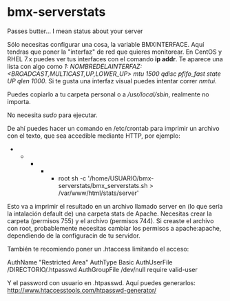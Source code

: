 # bmx-serverstats
Passes butter… I mean status about your server

Sólo necesitas configurar una cosa, la variable BMXINTERFACE. Aquí tendras que poner la "interfaz" de red que quieres monitorear. En CentOS y RHEL 7.x puedes ver tus interfaces con el comando **ip addr**. Te aparece una lista con algo como *1: NOMBREDELAINTERFAZ:  <BROADCAST,MULTICAST,UP,LOWER_UP> mtu 1500 qdisc pfifo_fast state UP qlen 1000*. Si te gusta una interfaz visual puedes intentar correr *nmtui*.

Puedes copiarlo a tu carpeta personal o a */usr/local/sbin*, realmente no importa.

No necesita *sudo* para ejecutar.

De ahí puedes hacer un comando en /etc/crontab para imprimir un archivo con el texto, que sea accedible mediante HTTP, por ejemplo:

* * * * * root sh -c '/home/USUARIO/bmx-serverstats/bmx_serverstats.sh > /var/www/html/stats/server'

Esto va a imprimir el resultado en un archivo llamado server en (lo que sería la intalación default de) una carpeta stats de Apache. Necesitas crear la carpeta (permisos 755) y el archivo (permisos 744). Si creaste el archivo con root, probablemente necesitas cambiar los permisos a apache:apache, dependiendo de la configuracin de tu servidor.

También te recomiendo poner un .htaccess limitando el acceso:

  AuthName "Restricted Area" 
  AuthType Basic 
  AuthUserFile /DIRECTORIO/.htpasswd 
  AuthGroupFile /dev/null 
  require valid-user
  
 Y el password con usuario en .htpasswd. Aquí puedes generarlos: http://www.htaccesstools.com/htpasswd-generator/
